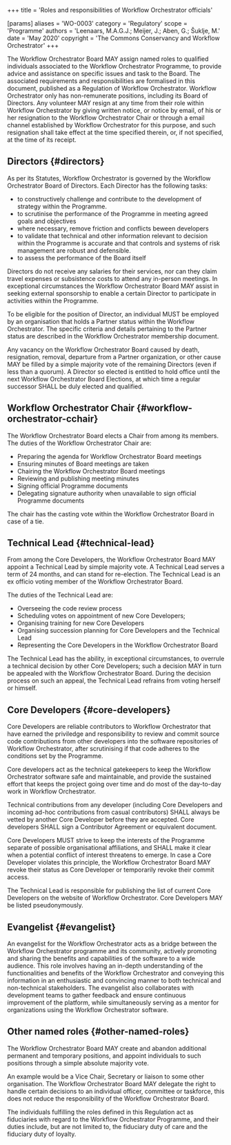 +++
title = 'Roles and responsibilities of Workflow Orchestrator officials'

[params]
    aliases = 'WO-0003'
    category = 'Regulatory'
    scope = 'Programme'
    authors = 'Leenaars, M.A.G.J.; Meijer, J.; Aben, G.; Šuklje, M.'
    date = 'May 2020'
    copyright = 'The Commons Conservancy and Workflow Orchestrator'
+++

The Workflow Orchestrator Board MAY assign named roles to qualified individuals associated to the Workflow Orchestrator Programme, to provide advice and assistance on specific issues and task to the Board. The associated requirements and responsibilities are formalised in this document, published as a Regulation of Workflow Orchestrator. Workflow Orchestrator only has non-remunerate positions, including its Board of Directors. Any volunteer MAY resign at any time from their role within Workflow Orchestrator by giving written notice, or notice by email, of his or her resignation to the Workflow Orchestrator Chair or through a email channel established by Workflow Orchestrator for this purpose, and such resignation shall take effect at the time specified therein, or, if not specified, at the time of its receipt.

## Directors {#directors}

As per its Statutes, Workflow Orchestrator is governed by the Workflow Orchestrator Board of Directors. Each Director has the following tasks:
 * to constructively challenge and contribute to the development of strategy within the Programme.
 * to scrutinise the performance of the Programme in meeting agreed goals and objectives
 * where necessary, remove friction and conflicts beween developers
 * to validate that technical and other information relevant to decision within the Programme is accurate and that controls and systems of risk management are robust and defensible.
 * to assess the performance of the Board itself

Directors do not receive any salaries for their services, nor can they claim travel expenses or subsistence costs to attend any in-person meetings. In exceptional circumstances the Workflow Orchestrator Board MAY assist in seeking external sponsorship to enable a certain Director to participate in activities within the Programme.

To be eligible for the position of Director, an individual MUST be employed by an organisation that holds a Partner status within the Workflow Orchestrator. The specific criteria and details pertaining to the Partner status are described in the Workflow Orchestrator membership document.

Any vacancy on the Workflow Orchestrator Board caused by death, resignation, removal, departure from a Partner organization, or other cause MAY be filled by a simple majority vote of the remaining Directors (even if less than a quorum). A Director so elected is entitled to hold office until the next Workflow Orchestrator Board Elections, at which time a regular successor SHALL be duly elected and qualified.

## Workflow Orchestrator Chair {#workflow-orchestrator-cchair}

The Workflow Orchestrator Board elects a Chair from among its members. The duties of the Workflow Orchestrator Chair are:
 * Preparing the agenda for Workflow Orchestrator Board meetings
 * Ensuring minutes of Board meetings are taken
 * Chairing the Workflow Orchestrator Board meetings
 * Reviewing and publishing meeting minutes
 * Signing official Programme documents
 * Delegating signature authority when unavailable to sign official Programme documents

The chair has the casting vote within the Workflow Orchestrator Board in case of a tie.

## Technical Lead {#technical-lead}

From among the Core Developers, the Workflow Orchestrator Board MAY appoint a Technical Lead by simple majority vote. A Technical Lead serves a term of 24 months, and can stand for re-election. The Technical Lead is an ex officio voting member of the Workflow Orchestrator Board.

The duties of the Technical Lead are:
 * Overseeing the code review process
 * Scheduling votes on appointment of new Core Developers;
 * Organising training for new Core Developers
 * Organising succession planning for Core Developers and the Technical Lead
 * Representing the Core Developers in the Workflow Orchestrator Board

The Technical Lead has the ability, in exceptional circumstances, to overrule a technical decision by other Core Developers; such a decision MAY in turn be appealed with the Workflow Orchestrator Board. During the decision process on such an appeal, the Technical Lead refrains from voting herself or himself.

## Core Developers {#core-developers}

Core Developers are reliable contributors to Workflow Orchestrator that have earned the priviledge and responsibility to review and commit source code contributions from other developers into the software repositories of Workflow Orchestrator, after scrutinising if that code adheres to the conditions set by the Programme.

Core developers act as the technical gatekeepers to keep the Workflow Orchestrator software safe and maintainable, and provide the sustained effort that keeps the project going over time and do most of the day-to-day work in Workflow Orchestrator.

Technical contributions from any developer (including Core Developers and incoming ad-hoc contributions from casual contributors) SHALL always be vetted by another Core Developer before they are accepted. Core developers SHALL sign a Contributor Agreement or equivalent document.

Core Developers MUST strive to keep the interests of the Programme separate of possible organisational affiliations, and SHALL make it clear when a potential conflict of interest threatens to emerge. In case a Core Developer violates this principle, the Workflow Orchestrator Board MAY revoke their status as Core Developer or temporarily revoke their commit access.

The Technical Lead is responsible for publishing the list of current Core Developers on the website of Workflow Orchestrator. Core Developers MAY be listed pseudonymously.

## Evangelist {#evangelist}

An evangelist for the Workflow Orchestrator acts as a bridge between the Workflow Orchestrator programme and its community, actively promoting and sharing the benefits and capabilities of the software to a wide audience. This role involves having an in-depth understanding of the functionalities and benefits of the Workflow Orchestrator and conveying this information in an enthusiastic and convincing manner to both technical and non-technical stakeholders. The evangelist also collaborates with development teams to gather feedback and ensure continuous improvement of the platform, while simultaneously serving as a mentor for organizations using the Workflow Orchestrator software.

## Other named roles {#other-named-roles}

The Workflow Orchestrator Board MAY create and abandon additional permanent and temporary positions, and appoint individuals to such positions through a simple absolute majority vote.

An example would be a Vice Chair, Secretary or liaison to some other organisation. The Workflow Orchestrator Board MAY delegate the right to handle certain decisions to an individual officer, committee or taskforce, this does not reduce the responsibility of the Workflow Orchestrator Board.

The individuals fulfilling the roles defined in this Regulation act as fiduciaries with regard to the Workflow Orchestrator Programme, and their duties include, but are not limited to, the fiduciary duty of care and the fiduciary duty of loyalty.
